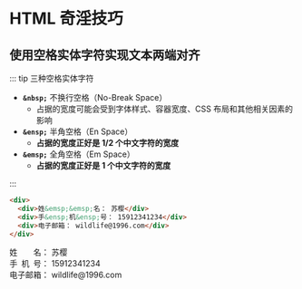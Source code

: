 # HTML 奇淫技巧

## 使用空格实体字符实现文本两端对齐

::: tip 三种空格实体字符

- **`&nbsp;`** 不换行空格（No-Break Space）
  - 占据的宽度可能会受到字体样式、容器宽度、CSS 布局和其他相关因素的影响
- **`&ensp;`** 半角空格（En Space）
  - **占据的宽度正好是 1/2 个中文字符的宽度**
- **`&emsp;`** 全角空格（Em Space）
  - **占据的宽度正好是 1 个中文字符的宽度**

:::

```html
<div>
  <div>姓&emsp;&emsp;名： 苏樱</div>
  <div>手&ensp;机&ensp;号： 15912341234</div>
  <div>电子邮箱： wildlife@1996.com</div>
</div>
```

<div>
  <div>姓&emsp;&emsp;名： 苏樱</div>
  <div>手&ensp;机&ensp;号： 15912341234</div>
  <div>电子邮箱： wildlife@1996.com</div>
</div>
